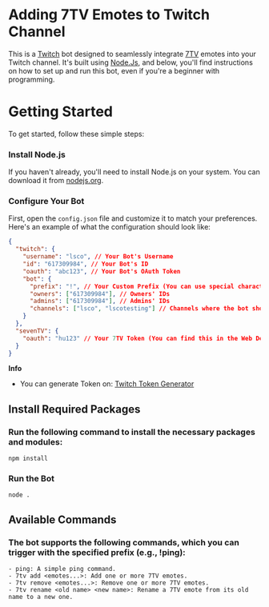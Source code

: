 # Adding 7TV Emotes to Twitch Channel

This is a [Twitch](https://www.twitch.tv/) bot designed to seamlessly integrate [7TV](https://7tv.app/) emotes into your Twitch channel. It's built using [Node.Js](https://nodejs.org/en), and below, you'll find instructions on how to set up and run this bot, even if you're a beginner with programming.
# Getting Started

To get started, follow these simple steps:

### Install Node.js

If you haven't already, you'll need to install Node.js on your system. You can download it from [nodejs.org](https://nodejs.org/en).

### Configure Your Bot

First, open the `config.json` file and customize it to match your preferences. Here's an example of what the configuration should look like:

```json
{
  "twitch": {
    "username": "lsco", // Your Bot's Username
    "id": "617309984", // Your Bot's ID
    "oauth": "abc123", // Your Bot's OAuth Token
    "bot": {
      "prefix": "!", // Your Custom Prefix (You can use special characters too)
      "owners": ["617309984"], // Owners' IDs
      "admins": ["617309984"], // Admins' IDs
      "channels": ["lsco", "lscotesting"] // Channels where the bot should operate
    }
  },
  "sevenTV": {
    "oauth": "hu123" // Your 7TV Token (You can find this in the Web Dev Tools on https://7tv.app using the command: localStorage["7tv-token"])
  }
}
```


**Info**
- You can generate Token on: [Twitch Token Generator](https://id.twitch.tv/oauth2/authorize?response_type=code&client_id=gp762nuuoqcoxypju8c569th9wz7q5&redirect_uri=https://twitchtokengenerator.com&scope=chat:read+chat:edit&state=frontend|SmZGTW9KbXJCM3NtSWlJcDZsa1gxQT09&force_verify=true)

## Install Required Packages

### Run the following command to install the necessary packages and modules:

`npm install`

### Run the Bot

`node .`

## Available Commands

### The bot supports the following commands, which you can trigger with the specified prefix (e.g., !ping):

    - ping: A simple ping command.
    - 7tv add <emotes...>: Add one or more 7TV emotes.
    - 7tv remove <emotes...>: Remove one or more 7TV emotes.
    - 7tv rename <old name> <new name>: Rename a 7TV emote from its old name to a new one.
